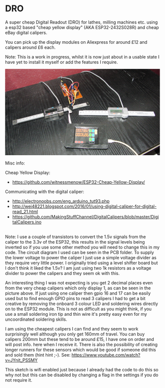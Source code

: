 # DRO

A super cheap Digital Readout (DRO) for lathes, milling machines etc. using a esp32 based "cheap yellow display" (AKA ESP32-2432S028R) and cheap eBay digital calipers.

You can pick up the display modules on Aliexpress for around £12 and calipers around £6 each.

Note: This is a work in progress, whilst it is now just about in a usable state I have yet to install it myself or add the features I require.

<img src="/pics/DROproject.jpg" />

Misc info:

Cheap Yellow Display:
- https://github.com/witnessmenow/ESP32-Cheap-Yellow-Display/
  
Communicating with the digital caliper: 
- http://electronoobs.com/eng_arduino_tut93.php 
- http://wei48221.blogspot.com/2016/01/using-digital-caliper-for-digital-read_21.html  <br>
- https://github.com/MakingStuffChannel/DigitalCalipers/blob/master/DigitalCalipers.ino <br>

<br>
Note: I use a couple of transistors to convert the 1.5v signals from the caliper to the 3.3v of the ESP32, this results in the signal levels being inverted so if you use some other method you will need to change this in my code.  The circuit diagram I used can be seen in the PCB folder.  To supply the lower voltage to power the caliper I just use a simple voltage divider as they require very little power.  I originally tried using a level shifter board but I don't think it liked the 1.5v?  I am just using two 1k resistors as a voltage divider to power the calipers and they seem ok with this.

An interesting thing I was not expecting is you get 2 decimal places even from the very cheap calipers which only display 1, as can be seen in the picture above.
If just using one caliper then gpio 16 and 17 can be easily used but to find enough GPIO pins to read 3 calipers I had to get a bit creative by removing the onboard 3 colour LED and soldering wires directly on to the ESP32 module.  This is not as difficult as you might think, if you use a small soldering iron tip and thin wire it's pretty easy even for my uncoordinated soldering skills.

I am using the cheapest calipers I can find and they seem to work surprisingly well although you only get 160mm of travel.  You can buy calipers 200mm but these tend to be around £15, I have one on order and will post info. here when I receive it.  There is also the possibility of creating longer runners for these sensors which would be good if someone did this and sold them (hint hint ;-).   See: https://www.youtube.com/watch?v=JYnit_PSSMY

This sketch is wifi enabled just because I already had the code to do this so why not but this can be disabled by changing a flag in the settings if you do not require it.

